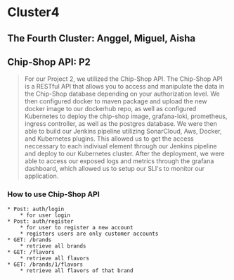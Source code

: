 # Cluster4
## The Fourth Cluster: Anggel, Miguel, Aisha



## Chip-Shop API: P2
> For our Project 2, we utilized the Chip-Shop API. The Chip-Shop API is a RESTful API that allows you to access and manipulate the data in the Chip-Shop database depending on your authorization level. We then configured docker to maven package and upload the new docker image to our dockerhub repo, as well as configured Kubernetes to deploy the chip-shop image, grafana-loki, prometheus, ingress controller, as well as the postgres database. We were then able to build our Jenkins pipeline utilizing SonarCloud, Aws, Docker, and Kubernetes plugins. This allowed us to get the access neccessary to each indiviual element through our Jenkins pipeline and deploy to our Kubernetes cluster. After the deployment, we were able to access our exposed logs and metrics through the grafana dashboard, which allowed us to setup our SLI's to monitor our application.   

### How to use Chip-Shop API
>
    * Post: auth/login
        * for user login
    * Post: auth/register
        * for user to register a new account
        * registers users are only customer accounts
    * GET: /brands
        * retrieve all brands
    * GET: /flavors
        * retrieve all flavors
    * GET: /brands/1/flavors
        * retrieve all flavors of that brand

